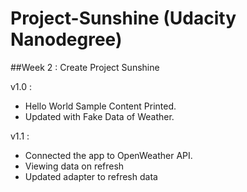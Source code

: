 # Project-Sunshine (Udacity Nanodegree)

##Week 2 : 
Create Project Sunshine 

v1.0 : 
* Hello World Sample Content Printed.
* Updated with Fake Data of Weather.

v1.1 : 
* Connected the app to OpenWeather API.
* Viewing data on refresh
* Updated adapter to refresh data
